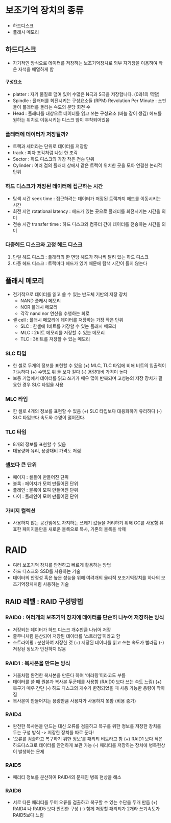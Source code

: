 # 보조기억 장치의 종류
- 하드디스크
- 플래시 메모리

## 하드디스크
- 자기적인 방식으로 데이터를 저장하는 보조기억장치로 외부 자기장을 이용하여 작은 자석을 배열하게 함
#### 구성요소
- platter : 자기 물질로 덮여 있어 수많은 N극과 S극을 저장합니다. (0과1의 역할)
- Spindle : 플래터를 회전시키는 구성요소들
(RPM) Revolution Per Minute : 스핀들이 플래터를 돌리는 속도의 분당 회전 수
- Head : 플래터를 대상으로 데이터를 읽고 쓰는 구성요소 (바늘 같이 생김)
헤드를 원하는 위치로 이동시키는 디스크 암이 부착되어있음

### 플래터에 데이터가 저장될까?
- 트랙과 세터라는 단위로 데이터를 저장함
- track : 피자 조각처럼 나뉜 한 조각
- Sector : 하드 디스크의 가장 작은 전송 단위
- Cylinder : 여러 겹의 플래터 상에서 같은 트랙이 위치한 곳을 모아 연결한 논리적 단위

### 하드 디스크가 저장된 데이터에 접근하는 시간
- 탐색 시간 seek time : 접근하려는 데이터가 저장된 트랙까지 헤드를 이동시키는 시간
- 회전 지연 rotational latency : 헤드가 있는 곳으로 플래터를 회전시키는 시간을 의미
- 전송 시간 transfer time : 하드 디스크와 컴퓨터 간에 데이터를 전송하는 시간을 의미

### 다중헤드 디스크와 고정 헤드 디스크
1. 단일 헤드 디스크 : 플래터의 한 면당 헤드가 하나씩 달려 있는 하드 디스크
2. 다중 헤드 디스크 : 트랙마다 헤드가 있기 때문에 탐색 시간이 들지 않는다 

## 플래시 메모리
- 전기적으로 데이터를 읽고 쓸 수 있는 반도체 기반의 저장 장치
    - NAND 플래시 메모리  
    - NOR  플래시 메모리
    - 각각 nand nor 연산을 수행하는 회로
- 셀 cell : 플래시 메모리에 데이터를 저장하는 가장 작은 단위
    - SLC : 한셀에 1비트를 저장할 수 있는 플래시 메모리
    - MLC : 2비트 메모리를 저장할 수 있는 메모리
    - TLC : 3비트를 저장할 수 있는 메모리

### SLC 타입
- 한 셀로 두개의 정보를 표현할 수 있음
(+) MLC, TLC 타입에 비해 비트의 입출력이 가능하다
(+) 수명도 위 둘 보다 길다
(-) 용량대비 가격이 높다
- 보통 기업에서 데이터를 읽고 쓰기가 매우 많이 반복되며 고성능의 저장 장치가 필요한 경우 SLC 타입을 사용

### MLC 타입
- 한 셀로 4개의 정보를 표현할 수 있음
(+) SLC 타입보다 대용화하기 유리하다 (-) SLC 타입보다 속도와 수명이 떨어진다.

### TLC 타입
- 8개의 정보를 표현할 수 있음
- 대용량화 유리, 용량대비 가격도 저렴

### 셀보다 큰 단위
- 페이지 : 셀들이 만들어진 단위
- 블록 : 페이지가 모여 만들어진 단위
- 플레인 : 블록이 모여 만들어진 단위
- 다이 : 플레인이 모여 만들어진 단위

### 가비지 컬렉션
- 사용하지 않는 공간임에도 차지하는 쓰레기 값들을 처리하기 위해 GC를 사용함
유효한 페이지들만을 새로운 블록으로 복사, 기존의 블록을 삭제

# RAID
- 여러 보조기억 장치를 안전하고 빠르게 활용하는 방법
- 하드 디스크와 SSD를 사용하는 기술
- 데이터의 안정성 혹은 높은 성능을 위해 여려개의 물리적 보조기억장치를 하나의 보조기억장치처럼 사용하는 기술

## RAID 레벨 : RAID 구성방법
### RAID0 : 여러개의 보조기억 장치에 데이터를 단순히 나누어 저장하는 방식
- 저장되는 데이터가 하드 디스크 개수만큼 나뉘어 저장
- 줄무니처럼 분산되어 저장된 데이터를 ‘스트라입’이라고 함
- 스트라이핑 : 분산하여 저장한 것
    (+) 저장된 데이터를 읽고 쓰는 속도가 빨라짐
    (-) 저장된 정보가 안전하지 않음

### RAID1 : 복사본을 만드는 방식
- 거울처럼 완전한 복사본을 만든다 하여 ‘미러링’이라고도 부름
- 데이터를 쓸 때 원본과 복사본 두군데를 사용함 (RAID0 보다 쓰는 속도 느림)
    (+) 복구가 매우 간단
    (-) 하드 디스크의 개수가 한정되었을 때 사용 가능한 용량이 작아짐
- 복사본이 만들어지는 용량만큼 사용자가 사용하지 못함 (비용 증가)

### RAID4
- 완전한 복사본을 만드는 대신 오류를 검출하고 복구를 위한 정보를 저장한 장치를 두는 구성 방식 -> 저장한 장치를 따로 둔다!
- ‘오류를 검출하고 복구하기 위한 정보’를 패리티 비트라고 함
(+) RAID1 보다 적은 하드디스크로 데이터를 안전하게 보관 가능
(-) 패리티를 저장하는 장치에 병목현상이 발생하는 문제

### RAID5
- 패리티 정보를 분산하여 RAID4의 문제인 병목 현상을 해소

### RAID6
- 서로 다른 패리티를 두어 오류를 검출하고 복구할 수 있는 수단을 두개 만듬
(+) RAID4 나 RAID5 보다 안전한 구성
(-) 함께 저장할 패리티가 2개라 쓰기속도가 RAID5보다 느림